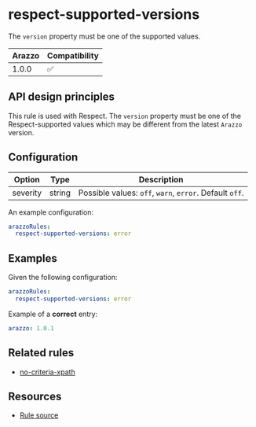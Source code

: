 # respect-supported-versions

The `version` property must be one of the supported values.

| Arazzo | Compatibility |
| ------ | ------------- |
| 1.0.0  | ✅            |

## API design principles

This rule is used with Respect.
The `version` property must be one of the Respect-supported values which may be different from the latest `Arazzo` version.

## Configuration

| Option   | Type   | Description                                             |
| -------- | ------ | ------------------------------------------------------- |
| severity | string | Possible values: `off`, `warn`, `error`. Default `off`. |

An example configuration:

```yaml
arazzoRules:
  respect-supported-versions: error
```

## Examples

Given the following configuration:

```yaml
arazzoRules:
  respect-supported-versions: error
```

Example of a **correct** entry:

```yaml Object example
arazzo: 1.0.1
```

## Related rules

- [no-criteria-xpath](./no-criteria-xpath.md)

## Resources

- [Rule source](https://github.com/Redocly/redocly-cli/blob/main/packages/core/src/rules/respect/respect-supported-versions.ts)
